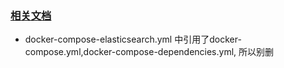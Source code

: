 ### [相关文档](https://github.com/openzipkin/zipkin/tree/master/docker/examples)

- docker-compose-elasticsearch.yml 中引用了docker-compose.yml,docker-compose-dependencies.yml, 所以别删

